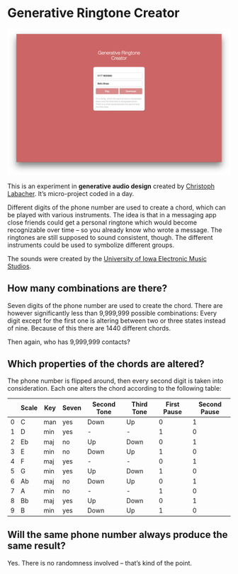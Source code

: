 # Generative Ringtone Creator

![](screenshot.png)

This is an experiment in **generative audio design** created by [Christoph Labacher](http://www.christophlabacher.com). It’s micro-project coded in a day.

Different digits of the phone number are used to create a chord, which can be played with various instruments. The idea is that in a messaging app close friends could get a personal ringtone which would become recognizable over time – so you already know who wrote a message. The ringtones are still supposed to sound consistent, though. The different instruments could be used to symbolize different groups.

The sounds were created by the [University of Iowa Electronic Music Studios](http://theremin.music.uiowa.edu/index.html).

## How many combinations are there?
Seven digits of the phone number are used to create the chord. There are however significantly less than 9,999,999 possible combinations: Every digit except for the first one is altering between two or three states instead of nine. Because of this there are 1440 different chords.

Then again, who has 9,999,999 contacts?

## Which properties of the chords are altered?

The phone number is flipped around, then every second digit is taken into consideration. Each one alters the chord according to the following table:

|  | Scale | Key | Seven | Second Tone | Third Tone | First Pause | Second Pause |
| ------ | ------ | ------ | ------ | ------ | ------ | ------ | ------ |
| 0 | C | man | yes | Down | Up | 0 | 1 |
| 1 | D | min | yes | - | - | 1 | 0 |
| 2 | Eb | maj | no | Up | Down | 0 | 1 |
| 3 | E | min | no | Down | Up | 1 | 0 |
| 4 | F | maj | yes | - | - | 0 | 1 |
| 5 | G | min | yes | Up | Down | 1 | 0 |
| 6 | Ab | maj | no | Down | Up | 0 | 1 |
| 7 | A | min | no | - | - | 1 | 0 |
| 8 | Bb | maj | yes | Up | Down | 0 | 1 |
| 9 | B | min | yes | Down | Up | 1 | 0 |

## Will the same phone number always produce the same result?
Yes. There is no randomness involved – that’s kind of the point.